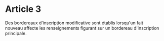 # Article 3

Des bordereaux d'inscription modificative sont établis lorsqu'un fait nouveau affecte les renseignements figurant sur un bordereau d'inscription principale.
